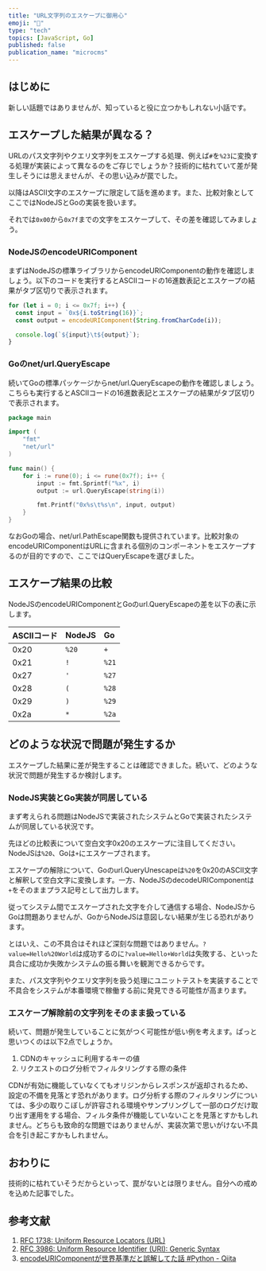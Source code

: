 ```yaml
---
title: "URL文字列のエスケープに御用心"
emoji: "🔖"
type: "tech"
topics: [JavaScript, Go]
published: false
publication_name: "microcms"
---
```

## はじめに

新しい話題ではありませんが、知っていると役に立つかもしれない小話です。

## エスケープした結果が異なる？

URLのパス文字列やクエリ文字列をエスケープする処理、例えば`#`を`%23`に変換する処理が実装によって異なるのをご存じでしょうか？技術的に枯れていて差が発生しそうには思えませんが、その思い込みが罠でした。

以降はASCII文字のエスケープに限定して話を進めます。また、比較対象としてここではNodeJSとGoの実装を扱います。

それでは`0x00`から`0x7f`までの文字をエスケープして、その差を確認してみましょう。

### NodeJSのencodeURIComponent

まずはNodeJSの標準ライブラリからencodeURIComponentの動作を確認しましょう。以下のコードを実行するとASCIIコードの16進数表記とエスケープの結果がタブ区切りで表示されます。

```js
for (let i = 0; i <= 0x7f; i++) {
  const input = `0x${i.toString(16)}`;
  const output = encodeURIComponent(String.fromCharCode(i));

  console.log(`${input}\t${output}`);
}
```

### Goのnet/url.QueryEscape

続いてGoの標準パッケージからnet/url.QueryEscapeの動作を確認しましょう。こちらも実行するとASCIIコードの16進数表記とエスケープの結果がタブ区切りで表示されます。

```go
package main

import (
	"fmt"
	"net/url"
)

func main() {
	for i := rune(0); i <= rune(0x7f); i++ {
		input := fmt.Sprintf("%x", i)
		output := url.QueryEscape(string(i))

		fmt.Printf("0x%s\t%s\n", input, output)
	}
}
```

なおGoの場合、net/url.PathEscape関数も提供されています。比較対象のencodeURIComponentはURLに含まれる個別のコンポーネントをエスケープするのが目的ですので、ここではQueryEscapeを選びました。

## エスケープ結果の比較

NodeJSのencodeURIComponentとGoのurl.QueryEscapeの差を以下の表に示します。

| ASCIIコード | NodeJS | Go |
|:---|:---|:---|
| 0x20 | `%20` | `+` |
| 0x21 | `!` | `%21` |
| 0x27 | `'` | `%27` |
| 0x28 | `(` | `%28` |
| 0x29 | `)` | `%29` |
| 0x2a | `*` | `%2a` |

## どのような状況で問題が発生するか

エスケープした結果に差が発生することは確認できました。続いて、どのような状況で問題が発生するか検討します。

### NodeJS実装とGo実装が同居している

まず考えられる問題はNodeJSで実装されたシステムとGoで実装されたシステムが同居している状況です。

先ほどの比較表について空白文字0x20のエスケープに注目してください。NodeJSは`%20`、Goは`+`にエスケープされます。

エスケープの解除について、Goのurl.QueryUnescapeは`%20`を0x20のASCII文字と解釈して空白文字に変換します。一方、NodeJSのdecodeURIComponentは`+`をそのままプラス記号として出力します。

従ってシステム間でエスケープされた文字を介して通信する場合、NodeJSからGoは問題ありませんが、GoからNodeJSは意図しない結果が生じる恐れがあります。

とはいえ、この不具合はそれほど深刻な問題ではありません。`?value=Hello%20World`は成功するのに`?value=Hello+World`は失敗する、といった具合に成功か失敗かシステムの振る舞いを観測できるからです。

また、パス文字列やクエリ文字列を扱う処理にユニットテストを実装することで不具合をシステムが本番環境で稼働する前に発見できる可能性が高まります。

### エスケープ解除前の文字列をそのまま扱っている

続いて、問題が発生していることに気がつく可能性が低い例を考えます。ぱっと思いつくのは以下2点でしょうか。

1. CDNのキャッシュに利用するキーの値
2. リクエストのログ分析でフィルタリングする際の条件

CDNが有効に機能していなくてもオリジンからレスポンスが返却されるため、設定の不備を見落とす恐れがあります。ログ分析する際のフィルタリングについては、多少の取りこぼしが許容される環境やサンプリングして一部のログだけ取り出す運用をする場合、フィルタ条件が機能していないことを見落とすかもしれません。どちらも致命的な問題ではありませんが、実装次第で思いがけない不具合を引き起こすかもしれません。

## おわりに

技術的に枯れていそうだからといって、罠がないとは限りません。自分への戒めを込めた記事でした。

## 参考文献

1. [RFC 1738: Uniform Resource Locators (URL)](https://www.rfc-editor.org/rfc/rfc1738)
2. [RFC 3986: Uniform Resource Identifier (URI): Generic Syntax](https://www.rfc-editor.org/rfc/rfc3986)
3. [encodeURIComponentが世界基準だと誤解してた話 #Python - Qiita](https://qiita.com/shibukawa/items/c0730092371c0e243f62)
